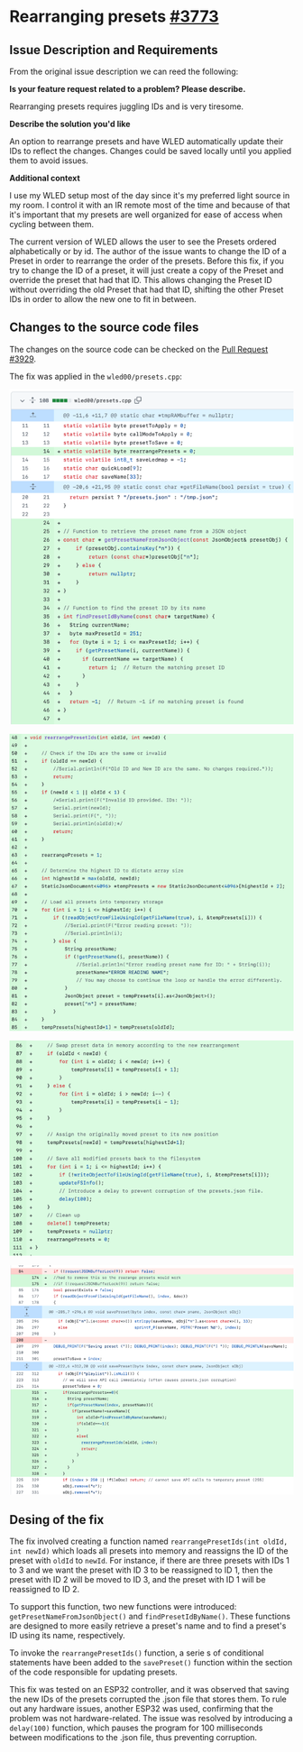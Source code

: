 # Rearranging presets [#3773](https://github.com/Aircoookie/WLED/issues/3773)

## Issue Description and Requirements

From the original issue description we can reed the following:

**Is your feature request related to a problem? Please describe.**

Rearranging presets requires juggling IDs and is very tiresome.

**Describe the solution you'd like**

An option to rearrange presets and have WLED automatically update their IDs to reflect the changes.
Changes could be saved locally until you applied them to avoid issues.

**Additional context**

I use my WLED setup most of the day since it's my preferred light source in my room. I control it with an IR remote most of the time and because of that it's important that my presets are well organized for ease of access when cycling between them.

The current version of WLED allows the user to see the Presets ordered alphabetically or by id. The author of the issue wants to change the ID of a Preset in order to rearrange the order of the presets. Before this fix, if you try to change the ID of a preset, it will just create a copy of the Preset and override the preset that had that ID. 
This allows changing the Preset ID without overriding the old Preset that had that ID, shifting the other Preset IDs in order to allow the new one to fit in between.

## Changes to the source code files

The changes on the source code can be checked on the [Pull Request #3929](https://github.com/Aircoookie/WLED/pull/3929). 

The fix was applied in the ``wled00/presets.cpp``:

![img.png](img.png)

![img_1.png](img_1.png)

![img_2.png](img_2.png)

![img_3.png](img_3.png)


## Desing of the fix

The fix involved creating a function named `rearrangePresetIds(int oldId, int newId)` which loads all presets into memory and reassigns the ID of the preset with `oldId` to `newId`. For instance, if there are three presets with IDs 1 to 3 and we want the preset with ID 3 to be reassigned to ID 1, then the preset with ID 2 will be moved to ID 3, and the preset with ID 1 will be reassigned to ID 2.

To support this function, two new functions were introduced: `getPresetNameFromJsonObject()` and `findPresetIdByName()`. These functions are designed to more easily retrieve a preset's name and to find a preset's ID using its name, respectively.

To invoke the `rearrangePresetIds()` function, a serie s of conditional statements have been added to the `savePreset()` function within the section of the code responsible for updating presets.

This fix was tested on an ESP32 controller, and it was observed that saving the new IDs of the presets corrupted the .json file that stores them. To rule out any hardware issues, another ESP32 was used, confirming that the problem was not hardware-related. The issue was resolved by introducing a `delay(100)` function, which pauses the program for 100 milliseconds between modifications to the .json file, thus preventing corruption.
